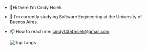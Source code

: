 - 💌Hi there I’m Cindy Hsieh.
- 🚀 I’m currently studying Software Engineering at the University of Buenos Aires.
- 📫 How to reach me: cindy1404hsieh@gmail.com
 
  ![Top Langs](https://github-readme-stats.vercel.app/api/top-langs/?username=cindy1404hsieh&layout=compact&langs_count=10&exclude_repo=Ciencia-de-Datos&theme=rose)

  
<!--   
  [![Readme Card](https://github-readme-stats.vercel.app/api/pin/?username=cindy1404hsieh&repo=TP1_Paradigmas_de_Programacion&theme=rose)](https://github.com/cindy1404hsieh/TP1_Paradigmas_de_Programacion)
  [![Readme Card](https://github-readme-stats.vercel.app/api/pin/?username=cindy1404hsieh&repo=TP2_Paradigmas_de_Programacion&theme=rose)](https://github.com/cindy1404hsieh/TP2_Paradigmas_de_Programacion) 
  [![Readme Card](https://github-readme-stats.vercel.app/api/pin/?username=cindy1404hsieh&repo=Algoritmos-y-Estructura-de-Datos&theme=rose)](https://github.com/cindy1404hsieh/Algoritmos-y-Estructura-de-Datos)
  [![Readme Card](https://github-readme-stats.vercel.app/api/pin/?username=cindy1404hsieh&repo=Ciencia-de-Datos&theme=rose)](https://github.com/cindy1404hsieh/Ciencia-de-Datos)
  [![Readme Card](https://github-readme-stats.vercel.app/api/pin/?username=cindy1404hsieh&repo=Organizacion-del-Computador&theme=rose)](https://github.com/cindy1404hsieh/Organizacion-del-Computador)
  [![Readme Card](https://github-readme-stats.vercel.app/api/pin/?username=cindy1404hsieh&repo=Teoria-de-Lenguaje&theme=rose)](https://github.com/cindy1404hsieh/Teoria-de-Lenguaje)
  --> 
  
  

<!--
synthwave
gruvbox
onedark
- 🔭 I’m currently working on ...
- 🌱 I’m currently learning ...
- 👯 I’m looking to collaborate on ...
- 🤔 I’m looking for help with ...
- 💬 Ask me about ...
- 📫 How to reach me: ...
- 😄 Pronouns: ...
- ⚡ Fun fact: ...
-->
